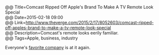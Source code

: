 @@ Title=Comcast Ripped Off Apple's Brand To Make A TV Remote Look Special  
@@ Date=2015-02-18 09:00  
@@ Link=http://www.theverge.com/2015/2/17/8052603/comcast-ripped-off-apples-brand-to-make-a-tv-remote-look-special  
@@ Description=Comcast's remote looks eerily familiar.    
@@ Tags=Apple, business, industry    

Everyone's [favorite company](http://www.dailydot.com/opinion/why-comcast-most-hated-company-america/) is at it again.